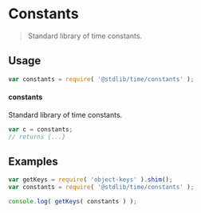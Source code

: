 # Constants

> Standard library of time constants.


<section class="usage">

## Usage

``` javascript
var constants = require( '@stdlib/time/constants' );
```

#### constants

Standard library of time constants.

``` javascript
var c = constants;
// returns {...}
```

</section>

<!-- /.usage -->


<section class="examples">

## Examples

<!-- TODO: better examples -->

``` javascript
var getKeys = require( 'object-keys' ).shim();
var constants = require( '@stdlib/time/constants' );

console.log( getKeys( constants ) );
```

</section>

<!-- /.examples -->


<section class="links">

</section>

<!-- /.links -->
